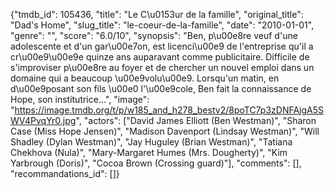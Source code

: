 {"tmdb_id": 105436, "title": "Le C\u0153ur de la famille", "original_title": "Dad's Home", "slug_title": "le-coeur-de-la-famille", "date": "2010-01-01", "genre": "", "score": "6.0/10", "synopsis": "Ben, p\u00e8re veuf d'une adolescente et d'un gar\u00e7on, est licenci\u00e9 de l'entreprise qu'il a cr\u00e9\u00e9e quinze ans auparavant comme publicitaire. Difficile de s'improviser p\u00e8re au foyer et de chercher un nouvel emploi dans un domaine qui a beaucoup \u00e9volu\u00e9. Lorsqu'un matin, en d\u00e9posant son fils \u00e0 l'\u00e9cole, Ben fait la connaissance de Hope, son institutrice...", "image": "https://image.tmdb.org/t/p/w185_and_h278_bestv2/8poTC7p3zDNFAjgA5SWV4PvqYr0.jpg", "actors": ["David James Elliott (Ben Westman)", "Sharon Case (Miss Hope Jensen)", "Madison Davenport (Lindsay Westman)", "Will Shadley (Dylan Westman)", "Jay Huguley (Brian Westman)", "Tatiana Chekhova (Nula)", "Mary-Margaret Humes (Mrs. Dougherty)", "Kim Yarbrough (Doris)", "Cocoa Brown (Crossing guard)"], "comments": [], "recommandations_id": []}